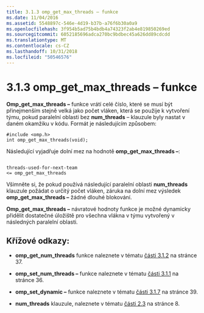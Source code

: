 ```yaml
---
title: 3.1.3 omp_get_max_threads – funkce
ms.date: 11/04/2016
ms.assetid: 5548897c-546e-4d19-b37b-a76f6b30a0a9
ms.openlocfilehash: 3f954b5ad75b4bdb4a74323f2ab4e819850269ed
ms.sourcegitcommit: 6052185696adca270bc9bdbec45a626dd89cdcdd
ms.translationtype: MT
ms.contentlocale: cs-CZ
ms.lasthandoff: 10/31/2018
ms.locfileid: "50546576"
---
```

# <a name="313-ompgetmaxthreads-function"></a>3.1.3 omp_get_max_threads – funkce

**Omp_get_max_threads –** funkce vrátí celé číslo, které se musí být přinejmenším stejně velká jako počet vláken, která se použije k vytvoření týmu, pokud paralelní oblasti bez **num_threads** – klauzule byly nastat v daném okamžiku v kódu. Formát je následujícím způsobem:

```
#include <omp.h>
int omp_get_max_threads(void);
```

Následující vyjadřuje dolní mez na hodnotě **omp_get_max_threads –**:

```

threads-used-for-next-team
<= omp_get_max_threads

```

Všimněte si, že pokud používá následující paralelní oblasti **num_threads** klauzule požádat o určitý počet vláken, záruka na dolní mez výsledek **omp_get_max_threads –** žádné dlouhé blokování.

**Omp_get_max_threads –** návratové hodnoty funkce je možné dynamicky přidělit dostatečné úložiště pro všechna vlákna v týmu vytvořený v následných paralelní oblasti.

## <a name="cross-references"></a>Křížové odkazy:

- **omp_get_num_threads** funkce naleznete v tématu [části 3.1.2](../../parallel/openmp/3-1-2-omp-get-num-threads-function.md) na stránce 37.

- **omp_set_num_threads –** funkce naleznete v tématu [části 3.1.1](../../parallel/openmp/3-1-1-omp-set-num-threads-function.md) na stránce 36.

- **omp_set_dynamic –** funkce naleznete v tématu [části 3.1.7](../../parallel/openmp/3-1-7-omp-set-dynamic-function.md) na stránce 39.

- **num_threads** klauzule, naleznete v tématu [části 2.3](../../parallel/openmp/2-3-parallel-construct.md) na stránce 8.